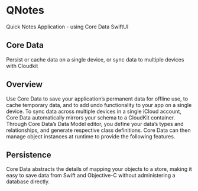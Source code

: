 # QNotes
 Quick Notes Application - using Core Data SwiftUI
 
 ## Core Data
 Persist or cache data on a single device, or sync data to multiple devices with Cloudkit

## Overview
Use Core Data to save your application’s permanent data for offline use, to cache temporary data, and to add undo functionality to your app on a single device. To sync data across multiple devices in a single iCloud account, Core Data automatically mirrors your schema to a CloudKit container.
Through Core Data’s Data Model editor, you define your data’s types and relationships, and generate respective class definitions. Core Data can then manage object instances at runtime to provide the following features.
## Persistence
Core Data abstracts the details of mapping your objects to a store, making it easy to save data from Swift and Objective-C without administering a database directly.
